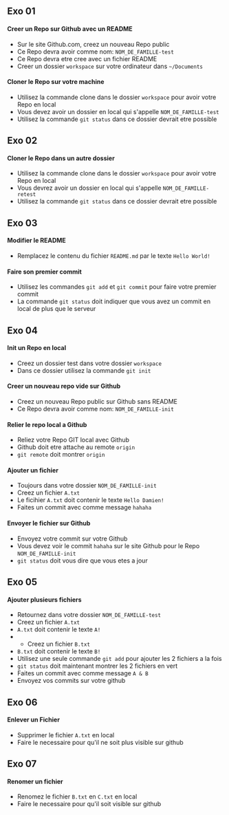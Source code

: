 ## Exo 01

#### Creer un Repo sur Github avec un README

* Sur le site Github.com, creez un nouveau Repo public
* Ce Repo devra avoir comme nom: `NOM_DE_FAMILLE-test`
* Ce Repo devra etre cree avec un fichier README
* Creer un dossier `workspace` sur votre ordinateur dans `~/Documents`

#### Cloner le Repo sur votre machine

* Utilisez la commande clone dans le dossier `workspace` pour avoir votre Repo en local
* Vous devez avoir un dossier en local qui s'appelle `NOM_DE_FAMILLE-test`
* Utilisez la commande `git status` dans ce dossier devrait etre possible

## Exo 02

#### Cloner le Repo dans un autre dossier

* Utilisez la commande clone dans le dossier `workspace` pour avoir votre Repo en local
* Vous devrez avoir un dossier en local qui s'appelle `NOM_DE_FAMILLE-retest`
* Utilisez la commande `git status` dans ce dossier devrait etre possible

## Exo 03

#### Modifier le README

* Remplacez le contenu du fichier `README.md` par le texte `Hello World!`

#### Faire son premier commit

* Utilisez les commandes `git add` et `git commit` pour faire votre premier commit
* La commande `git status` doit indiquer que vous avez un commit en local de plus que le serveur

## Exo 04

#### Init un Repo en local

* Creez un dossier test dans votre dossier `workspace`
* Dans ce dossier utilisez la commande `git init`

#### Creer un nouveau repo vide sur Github

* Creez un nouveau Repo public sur Github sans README
* Ce Repo devra avoir comme nom: `NOM_DE_FAMILLE-init`

#### Relier le repo local a Github

* Reliez votre Repo GIT local avec Github
* Github doit etre attache au remote `origin`
* `git remote` doit montrer `origin`

#### Ajouter un fichier

* Toujours dans votre dossier `NOM_DE_FAMILLE-init`
* Creez un fichier `A.txt`
* Le ficihier `A.txt` doit contenir le texte `Hello Damien!`
* Faites un commit avec comme message `hahaha`

#### Envoyer le fichier sur Github

* Envoyez votre commit sur votre Github
* Vous devez voir le commit `hahaha` sur le site Github pour le Repo `NOM_DE_FAMILLE-init`
* `git status` doit vous dire que vous etes a jour

## Exo 05

#### Ajouter plusieurs fichiers

* Retournez dans votre dossier `NOM_DE_FAMILLE-test`
* Creez un fichier `A.txt`
* `A.txt` doit contenir le texte `A!`
* * Creez un fichier `B.txt`
* `B.txt` doit contenir le texte `B!`
* Utilisez une seule commande `git add` pour ajouter les 2 fichiers a la fois
* `git status` doit maintenant montrer les 2 fichiers en vert
* Faites un commit avec comme message `A & B`
* Envoyez vos commits sur votre github

## Exo 06

#### Enlever un Fichier

* Supprimer le fichier `A.txt` en local
* Faire le necessaire pour qu'il ne soit plus visible sur github

## Exo 07

#### Renomer un fichier

* Renomez le fichier `B.txt` en `C.txt` en local
* Faire le necessaire pour qu'il soit visible sur github
